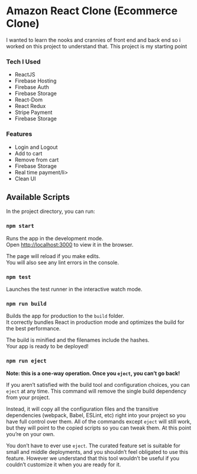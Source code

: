 <h1> Amazon React Clone (Ecommerce Clone) </h1>
<p> I wanted to learn the nooks and crannies of front end and back end so i worked on this project to understand that. This project is my starting point </p>


<h3>Tech I Used</h3>
<ul>
  <li>ReactJS</li>
  <li>Firebase Hosting</li>
  <li>Firebase Auth</li>
  <li>Firebase Storage</li>
  <li>React-Dom</li>
  <li>React Redux</li>
  <li>Stripe Payment</li>
  <li>Firebase Storage</li>
</ul>


<h3>Features</h3>

<ul>
  <li>Login and Logout</li>
  <li>Add to cart</li>
  <li>Remove from cart</li>
  <li>Firebase Storage</li>
  <li>Real time payment/li>
  <li>Clean UI</li>
</ul> 

## Available Scripts

In the project directory, you can run:

### `npm start`

Runs the app in the development mode.<br />
Open [http://localhost:3000](http://localhost:3000) to view it in the browser.

The page will reload if you make edits.<br />
You will also see any lint errors in the console.

### `npm test`

Launches the test runner in the interactive watch mode.<br />


### `npm run build`

Builds the app for production to the `build` folder.<br />
It correctly bundles React in production mode and optimizes the build for the best performance.

The build is minified and the filenames include the hashes.<br />
Your app is ready to be deployed!


### `npm run eject`

**Note: this is a one-way operation. Once you `eject`, you can’t go back!**

If you aren’t satisfied with the build tool and configuration choices, you can `eject` at any time. This command will remove the single build dependency from your project.

Instead, it will copy all the configuration files and the transitive dependencies (webpack, Babel, ESLint, etc) right into your project so you have full control over them. All of the commands except `eject` will still work, but they will point to the copied scripts so you can tweak them. At this point you’re on your own.

You don’t have to ever use `eject`. The curated feature set is suitable for small and middle deployments, and you shouldn’t feel obligated to use this feature. However we understand that this tool wouldn’t be useful if you couldn’t customize it when you are ready for it.

